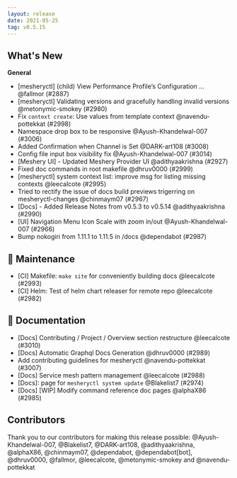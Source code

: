```yaml
---
layout: release
date: 2021-05-25
tag: v0.5.15
---
```


## What's New
**General**
- [mesheryctl] (child) View Performance Profile’s Configuration … @fallmor (#2887)
- [mesheryctl] Validating versions and gracefully handling invalid versions @metonymic-smokey (#2980)
- Fix `context create`: Use values from template context @navendu-pottekkat (#2998)
- Namespace drop box to be responsive @Ayush-Khandelwal-007 (#3006)
- Added Confirmation when Channel is Set @DARK-art108 (#3008)
- Config file input box visibility fix @Ayush-Khandelwal-007 (#3014)
- [Meshery UI] - Updated Meshery Provider UI @adithyaakrishna (#2927)
- Fixed doc commands in root makefile @dhruv0000 (#2999)
- [mesheryctl] system context list: improve msg for listing missing contexts @leecalcote (#2995)
- Tried to rectify the issue of docs build previews trigerring on mesheryctl-changes @chinmaym07 (#2967)
- [Docs] - Added Release Notes from v0.5.3 to v0.5.14 @adithyaakrishna (#2990)
- [UI] Navigation Menu Icon Scale with zoom in/out  @Ayush-Khandelwal-007 (#2966)
- Bump nokogiri from 1.11.1 to 1.11.5 in /docs @dependabot (#2987)

## 🧰 Maintenance

- [CI] Makefile: `make site` for conveniently building docs @leecalcote (#2993)
- [CI] Helm: Test of helm chart releaser for remote repo @leecalcote (#2982)

## 📖 Documentation

- [Docs] Contributing / Project / Overview section restructure @leecalcote (#3010)
- [Docs] Automatic Graphql Docs Generation @dhruv0000 (#2989)
- Add contributing guidelines for mesheryctl @navendu-pottekkat (#3007)
- [Docs] Service mesh pattern management @leecalcote (#2988)
- [Docs]: page for `mesheryctl system update` @Blakelist7 (#2974)
- [Docs] [WIP] Modify command reference doc pages @alphaX86 (#2985)

## Contributors

Thank you to our contributors for making this release possible:
@Ayush-Khandelwal-007, @Blakelist7, @DARK-art108, @adithyaakrishna, @alphaX86, @chinmaym07, @dependabot, @dependabot[bot], @dhruv0000, @fallmor, @leecalcote, @metonymic-smokey and @navendu-pottekkat
